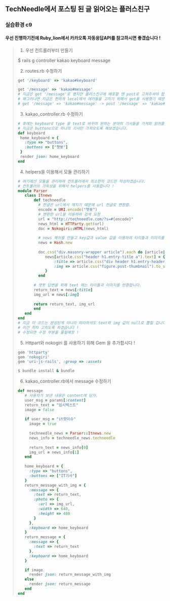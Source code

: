 ## TechNeedle에서 포스팅 된 글 읽어오는 플러스친구

### 실습환경 c9

#### 우선 진행하기전에 Ruby_lion에서 카카오톡 자동응답API를 참고하시면 좋겠습니다 ! 

>1. 우선 컨트롤러부터 만들기
>
>   $ rails g controller kakao keyboard message
>
>2.  routes.rb 수정하기
>
>```ruby
>get '/keyboard' => 'kakao#keyboard'
>
>get '/message' => 'kakao#message'
># 지금은 get '/message'로 했지만 플러스친구에 배포할 땐 post로 고쳐주셔야 합니다 !
># 왜그러냐면 지금은 편하게 local에서 에러들을 고치기 위해서 get을 사용했기 때문입니다.
># get '/message' => 'kakao#message' -> post '/message' => 'kakao#message' 
>```
>
>3. kakao_controller.rb 수정하기 
>
>```ruby
># 후에는 keyboard type 을 text로 바꾸어 원하는 분야의 기사들을 가져와 읽어줄거지만 
># 지금은 buttons으로 하나의 기사만 가져오도록 해보겠습니다.
>def keyboard  
>  home_keyboard = {
>    :type => "buttons",
>    :buttons => ["챗봇"]
>  }
>  render json: home_keyboard
>end
>```
>
>4. helpers을 이용해서 모듈 관리하기
>
>```ruby
># 여기에선 모듈을 관리하여 컨트롤러에서 최소한의 코드만 작성하겠습니다. 
># 컨트롤러의 가독성을 위해서 helpers를 사용합니다 !
>module Parser
>    class Itnews
>        def techneedle
>          # 한글은 url에서 깨지기 때문에 url 한글로 변환함.
>          encode = URI.encode("챗봇")
>          # 변환한 url을 이용하여 검색 요청
>          url = "http://techneedle.com/?s=#{encode}" 
>          news_html = HTTParty.get(url)
>          doc = Nokogiri::HTML(news_html)
>          
>          # news 해쉬를 만들고 key값과 value 값을 이용하여 타이틀과 이미지를 저장
>          news = Hash.new
>           
>          doc.css("div.masonry-wrapper article").each do |article|
>             news[article.css("header h1.entry-title a").text] = {
>                 :title => article.css("div header h1.entry-header a"),
>                 :img => article.css("figure.post-thumbnail").to_s
>             }
>          end
>        
>        # 챗봇 답변을 위해 text 에는 타이틀과 이미지를 반환합니다.
>        return_text = news[:title]
>        img_url = news[:img]
>        
>        return return_text, img_url
>        end
>    end
>end
># 지금 이 코드는 완성된게 아니라 따라하셔도 text와 img 값이 null로 뽑힐 겁니다 !
># 이건 차차 고치도록 하겠습니다 ! 
># 수정되면 수정 부분을 올릴예정 !	
>```
>
>5. Httpart와 nokogiri 를 사용하기 위해 Gem 을 추가합시다 !
>
>```ruby
>gem 'httparty'
>gem 'nokogiri'
>gem 'uri-js-rails', :group => :assets
>
>$ bundle install & bundle
>```
>
>6. kakao_controller.rb에서 message 수정하기
>
>```ruby
>def message
>    # 사용자가 보낸 내용은 content에 담자.
>    user_msg = params[:content]
>    return_text = "임시텍스트"
>    image = false
>    
>    if user_msg = "it핫이슈"
>      image = true
>      
>      techneedle_news = Parser::Itnews.new
>      news_info = techneedle_news.techneedle
>      
>      return_text = news_info[0]
>      img_url = news_info[1]
>    end
>    
>    home_keyboard = {
>      :type => "buttons",
>      :buttons => ["IT기사"]
>    }
>    return_message_with_img = {
>      :message => {
>        :text => return_text,
>        :photo => {
>          :url => img_url,
>          :width => 640,
>          :height => 480
>        }
>      },
>      :keyboard => home_keyboard
>    }
>    return_message = {
>      :message => {
>        :text => return_text
>      },
>      :keyboard => home_keyboard
>    }
>
>    if image
>      render json: return_message_with_img
>    else
>      render json: return_message
>    end
>end
>```
>
>
>
>

